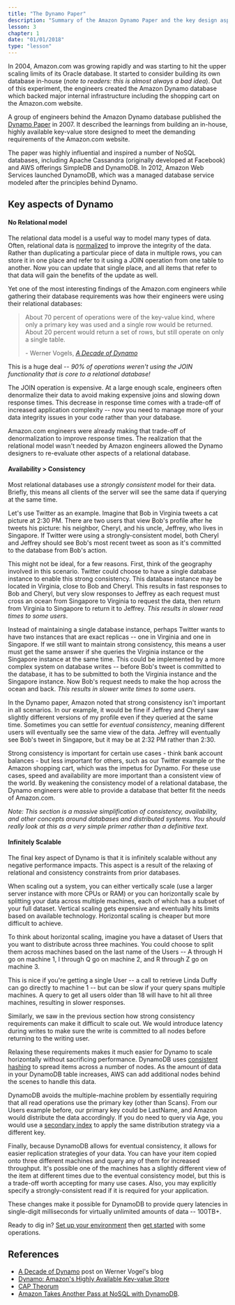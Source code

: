 ```yaml
---
title: "The Dynamo Paper"
description: "Summary of the Amazon Dynamo Paper and the key design aspects behind DynamoDB."
lesson: 3
chapter: 1
date: "01/01/2018"
type: "lesson"
---
```


In 2004, Amazon.com was growing rapidly and was starting to hit the upper scaling limits of its Oracle database. It started to consider building its own database in-house (_note to readers: this is almost always a bad idea_).  Out of this experiment, the engineers created the Amazon Dynamo database which backed major internal infrastructure including the shopping cart on the Amazon.com website. 

A group of engineers behind the Amazon Dynamo database published the [Dynamo Paper](http://www.allthingsdistributed.com/files/amazon-dynamo-sosp2007.pdf) in 2007. It described the learnings from building an in-house, highly available key-value store designed to meet the demanding requirements of the Amazon.com website.

The paper was highly influential and inspired a number of NoSQL databases, including Apache Cassandra (originally developed at Facebook) and AWS offerings SimpleDB and DynamoDB. In 2012, Amazon Web Services launched DynamoDB, which was a managed database service modeled after the principles behind Dynamo.


## Key aspects of Dynamo

#### No Relational model

The relational data model is a useful way to model many types of data. Often, relational data is [normalized](https://en.wikipedia.org/wiki/Database_normalization) to improve the integrity of the data. Rather than duplicating a particular piece of data in multiple rows, you can store it in one place and refer to it using a JOIN operation from one table to another. Now you can update that single place, and all items that refer to that data will gain the benefits of the update as well.

Yet one of the most interesting findings of the Amazon.com engineers while gathering their database requirements was how their engineers were using their relational databases:

> About 70 percent of operations were of the key-value kind, where only a primary key was used and a single row would be returned. About 20 percent would return a set of rows, but still operate on only a single table.
> 
> \- Werner Vogels, [_A Decade of Dynamo_](http://www.allthingsdistributed.com/2017/10/a-decade-of-dynamo.html)

This is a huge deal -- *90% of operations weren't using the JOIN functionality that is core to a relational database!* 

The JOIN operation is expensive. At a large enough scale, engineers often denormalize their data to avoid making expensive joins and slowing down response times. This decrease in response time comes with a trade-off of increased application complexity -- now you need to manage more of your data integrity issues in your code rather than your database.

Amazon.com engineers were already making that trade-off of denormalization to improve response times. The realization that the relational model wasn't needed by Amazon engineers allowed the Dynamo designers to re-evaluate other aspects of a relational database.

#### Availability > Consistency

Most relational databases use a _strongly consistent_ model for their data. Briefly, this means all clients of the server will see the same data if querying at the same time. 

Let's use Twitter as an example. Imagine that Bob in Virginia tweets a cat picture at 2:30 PM. There are two users that view Bob's profile after he tweets his picture: his neighbor, Cheryl, and his uncle, Jeffrey, who lives in Singapore. If Twitter were using a strongly-consistent model, both Cheryl and Jeffrey should see Bob's most recent tweet as soon as it's committed to the database from Bob's action.

This might not be ideal, for a few reasons. First, think of the geography involved in this scenario. Twitter could choose to have a single database instance to enable this strong consistency. This database instance may be located in Virginia, close to Bob and Cheryl. This results in fast responses to Bob and Cheryl, but very slow responses to Jeffrey as each request must cross an ocean from Singapore to Virginia to request the data, then return from Virginia to Singapore to return it to Jeffrey. _This results in slower read times to some users_.

Instead of maintaining a single database instance, perhaps Twitter wants to have two instances that are exact replicas -- one in Virginia and one in Singapore. If we still want to maintain strong consistency, this means a user must get the same answer if she queries the Virginia instance or the Singapore instance at the same time. This could be implemented by a more complex system on database writes -- before Bob's tweet is committed to the database, it has to be submitted to both the Virginia instance and the Singapore instance. Now Bob's request needs to make the hop across the ocean and back. _This results in slower write times to some users_.

In the Dynamo paper, Amazon noted that strong consistency isn't important in all scenarios. In our example, it would be fine if Jeffrey and Cheryl saw slightly different versions of my profile even if they queried at the same time. Sometimes you can settle for _eventual consistency_, meaning different users will eventually see the same view of the data. Jeffrey will eventually see Bob's tweet in Singapore, but it may be at 2:32 PM rather than 2:30.

Strong consistency is important for certain use cases - think bank account balances - but less important for others, such as our Twitter example or the Amazon shopping cart, which was the impetus for Dynamo. For these use cases, speed and availability are more important than a consistent view of the world. By weakening the consistency model of a relational database, the Dynamo engineers were able to provide a database that better fit the needs of Amazon.com.

_Note: This section is a massive simplification of consistency, availability, and other concepts around databases and distributed systems. You should really look at this as a very simple primer rather than a definitive text._ 

#### Infinitely Scalable

The final key aspect of Dynamo is that it is infinitely scalable without any negative performance impacts. This aspect is a result of the relaxing of relational and consistency constraints from prior databases.

When scaling out a system, you can either vertically scale (use a larger server instance with more CPUs or RAM) or you can horizontally scale by splitting your data across multiple machines, each of which has a subset of your full dataset. Vertical scaling gets expensive and eventually hits limits based on available technology. Horizontal scaling is cheaper but more difficult to achieve.

To think about horizontal scaling, imagine you have a dataset of Users that you want to distribute across three machines. You could choose to split them across machines based on the last name of the Users -- A through H go on machine 1, I through Q go on machine 2, and R through Z go on machine 3. 

This is nice if you're getting a single User -- a call to retrieve Linda Duffy can go directly to machine 1 -- but can be slow if your query spans multiple machines. A query to get all users older than 18 will have to hit all three machines, resulting in slower responses.

Similarly, we saw in the previous section how strong consistency requirements can make it difficult to scale out. We would introduce latency during writes to make sure the write is committed to all nodes before returning to the writing user.

Relaxing these requirements makes it much easier for Dynamo to scale horizontally without sacrificing performance. DynamoDB uses [consistent hashing](https://en.wikipedia.org/wiki/Consistent_hashing) to spread items across a number of nodes. As the amount of data in your DynamoDB table increases, AWS can add additional nodes behind the scenes to handle this data.

DynamoDB avoids the multiple-machine problem by essentially requiring that all read operations use the primary key (other than Scans). From our Users example before, our primary key could be LastName, and Amazon would distribute the data accordingly. If you do need to query via Age, you would use a [secondary index](./key-concepts#secondary-indexes) to apply the same distribution strategy via a different key.

Finally, because DynamoDB allows for eventual consistency, it allows for easier replication strategies of your data. You can have your item copied onto three different machines and query any of them for increased throughput. It's possible one of the machines has a slightly different view of the item at different times due to the eventual consistency model, but this is a trade-off worth accepting for many use cases. Also, you may explicitly specify a strongly-consistent read if it is required for your application.

These changes make it possible for DynamoDB to provide query latencies in single-digit milliseconds for virtually unlimited amounts of data -- 100TB+.

Ready to dig in? [Set up your environment](./environment-setup) then [get started](./anatomy-of-an-item) with some operations.

## References

- [A Decade of Dynamo](http://www.allthingsdistributed.com/2017/10/a-decade-of-dynamo.html) post on Werner Vogel's blog
- [Dynamo: Amazon's Highly Available Key-value Store](http://www.allthingsdistributed.com/files/amazon-dynamo-sosp2007.pdf)
- [CAP Theorum](https://en.wikipedia.org/wiki/CAP_theorem)
- [Amazon Takes Another Pass at NoSQL with DynamoDB](http://readwrite.com/2012/01/18/amazon-enters-the-nosql-market/).
